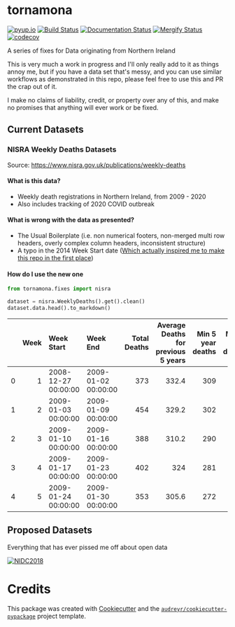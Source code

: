 # tornamona

[![pyup.io](https://pyup.io/repos/github/andrewbolster/tornamona/shield.svg)](https://pyup.io/repos/github/andrewbolster/tornamona/)
[![Build Status](https://travis-ci.org/andrewbolster/tornamona.svg?branch=master)](https://travis-ci.org/andrewbolster/tornamona)
[![Documentation Status](https://readthedocs.org/projects/tornamona/badge/?version=latest)](https://tornamona.readthedocs.io/en/latest/?badge=latest)
[![Mergify Status](https://img.shields.io/endpoint.svg?url=https://gh.mergify.io/badges/andrewbolster/tornamona&style=flat)](https://mergify.io)
[![codecov](https://codecov.io/gh/andrewbolster/tornamona/branch/master/graph/badge.svg)](https://codecov.io/gh/andrewbolster/tornamona)


A series of fixes for Data originating from Northern Ireland

This is very much a work in progress and I'll only really add to it as things annoy me,
but if you have a data set that's messy, and you can use similar workflows as demonstrated
in this repo, please feel free to use this and PR the crap out of it.

I make no claims of liability, credit, or property over any of this, and make no promises
that anything will ever work or be fixed.

## Current Datasets

### NISRA Weekly Deaths Datasets

Source: https://www.nisra.gov.uk/publications/weekly-deaths

#### What is this data?
* Weekly death registrations in Northern Ireland, from 2009 - 2020
* Also includes tracking of 2020 COVID outbreak

#### What is wrong with the data as presented?
* The Usual Boilerplate (i.e. non numerical footers, non-merged multi row headers, overly complex column headers, inconsistent structure)
* A typo in the 2014 Week Start date ([Which actually inspired me to make this repo in the first place](https://twitter.com/Bolster/status/1254017115817943041))

#### How do I use the new one

```python
from tornamona.fixes import nisra

dataset = nisra.WeeklyDeaths().get().clean()
dataset.data.head().to_markdown()
```
|    |   Week | Week Start          | Week End            |   Total Deaths |   Average Deaths for previous 5 years |   Min 5 year deaths |   Max 5 year deaths |   Respiratory Deaths |   Average Respiratory Deaths for previous 5 years |   COVID19 Deaths |
|---:|-------:|:--------------------|:--------------------|---------------:|--------------------------------------:|--------------------:|--------------------:|---------------------:|--------------------------------------------------:|-----------------:|
|  0 |      1 | 2008-12-27 00:00:00 | 2009-01-02 00:00:00 |            373 |                                 332.4 |                 309 |                 364 |                  nan |                                               nan |              nan |
|  1 |      2 | 2009-01-03 00:00:00 | 2009-01-09 00:00:00 |            454 |                                 329.2 |                 302 |                 377 |                  nan |                                               nan |              nan |
|  2 |      3 | 2009-01-10 00:00:00 | 2009-01-16 00:00:00 |            388 |                                 310.2 |                 290 |                 340 |                  nan |                                               nan |              nan |
|  3 |      4 | 2009-01-17 00:00:00 | 2009-01-23 00:00:00 |            402 |                                 324   |                 281 |                 367 |                  nan |                                               nan |              nan |
|  4 |      5 | 2009-01-24 00:00:00 | 2009-01-30 00:00:00 |            353 |                                 305.6 |                 272 |                 333 |                  nan |                                               nan |              nan |


## Proposed Datasets

Everything that has ever pissed me off about open data

[![NIDC2018](http://img.youtube.com/vi/mtrIEW2nCMc/0.jpg)](http://www.youtube.com/watch?v=mtrIEW2nCMc "Idiots Guide to (Open) Data Science")

# Credits

This package was created with [Cookiecutter](https://github.com/audreyr/cookiecutter)
and the [`audreyr/cookiecutter-pypackage`](https://github.com/audreyr/cookiecutter-pypackage) project template.

